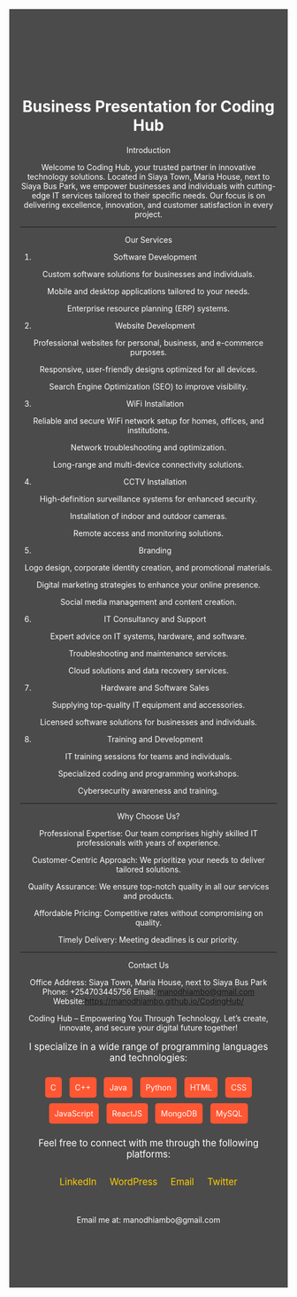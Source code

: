 <!DOCTYPE html>
<html lang="en">
<body>

<!-- iREADME.md -->
<div style="text-align: center; padding: 100px 20px; background-color: rgba(0, 0, 0, 0.7); margin: 0 auto; color: white;">

<h1 style="font-size: 3em; margin-bottom: 20px;"> <h1>Business Presentation for Coding Hub</h1>

Introduction

Welcome to Coding Hub, your trusted partner in innovative technology solutions. Located in Siaya Town, Maria House, next to Siaya Bus Park, we empower businesses and individuals with cutting-edge IT services tailored to their specific needs. Our focus is on delivering excellence, innovation, and customer satisfaction in every project.


---

Our Services

1. Software Development

Custom software solutions for businesses and individuals.

Mobile and desktop applications tailored to your needs.

Enterprise resource planning (ERP) systems.



2. Website Development

Professional websites for personal, business, and e-commerce purposes.

Responsive, user-friendly designs optimized for all devices.

Search Engine Optimization (SEO) to improve visibility.



3. WiFi Installation

Reliable and secure WiFi network setup for homes, offices, and institutions.

Network troubleshooting and optimization.

Long-range and multi-device connectivity solutions.



4. CCTV Installation

High-definition surveillance systems for enhanced security.

Installation of indoor and outdoor cameras.

Remote access and monitoring solutions.



5. Branding

Logo design, corporate identity creation, and promotional materials.

Digital marketing strategies to enhance your online presence.

Social media management and content creation.



6. IT Consultancy and Support

Expert advice on IT systems, hardware, and software.

Troubleshooting and maintenance services.

Cloud solutions and data recovery services.



7. Hardware and Software Sales

Supplying top-quality IT equipment and accessories.

Licensed software solutions for businesses and individuals.



8. Training and Development

IT training sessions for teams and individuals.

Specialized coding and programming workshops.

Cybersecurity awareness and training.





---

Why Choose Us?

Professional Expertise: Our team comprises highly skilled IT professionals with years of experience.

Customer-Centric Approach: We prioritize your needs to deliver tailored solutions.

Quality Assurance: We ensure top-notch quality in all our services and products.

Affordable Pricing: Competitive rates without compromising on quality.

Timely Delivery: Meeting deadlines is our priority.



---

Contact Us

Office Address: Siaya Town, Maria House, next to Siaya Bus Park
Phone: +254703445756
Email: manodhiambo@gmail.com
Website:https://manodhiambo.github.io/CodingHub/

Coding Hub – Empowering You Through Technology. Let’s create, innovate, and secure your digital future together!
</p>

<p style="font-size: 1.2em; margin-bottom: 20px;">I specialize in a wide range of programming languages and technologies:</p>

<div style="margin: 20px 0;">
<span style="background-color: #ff5733; padding: 10px; margin: 5px; border-radius: 5px; display: inline-block;">C</span>
<span style="background-color: #ff5733; padding: 10px; margin: 5px; border-radius: 5px; display: inline-block;">C++</span>
<span style="background-color: #ff5733; padding: 10px; margin: 5px; border-radius: 5px; display: inline-block;">Java</span>
<span style="background-color: #ff5733; padding: 10px; margin: 5px; border-radius: 5px; display: inline-block;">Python</span>
<span style="background-color: #ff5733; padding: 10px; margin: 5px; border-radius: 5px; display: inline-block;">HTML</span>
<span style="background-color: #ff5733; padding: 10px; margin: 5px; border-radius: 5px; display: inline-block;">CSS</span>
<span style="background-color: #ff5733; padding: 10px; margin: 5px; border-radius: 5px; display: inline-block;">JavaScript</span>
<span style="background-color: #ff5733; padding: 10px; margin: 5px; border-radius: 5px; display: inline-block;">ReactJS</span>
<span style="background-color: #ff5733; padding: 10px; margin: 5px; border-radius: 5px; display: inline-block;">MongoDB</span>
<span style="background-color: #ff5733; padding: 10px; margin: 5px; border-radius: 5px; display: inline-block;">MySQL</span>
</div>

<p style="font-size: 1.2em;">Feel free to connect with me through the following platforms:</p>
<div style="margin-top: 30px;">
<a href="https://www.linkedin.com/in/manodhiambo/" target="_blank" style="color: #ffcc00; text-decoration: none; font-size: 1.2em; margin: 0 10px;">LinkedIn</a>
<a href="https://t.co/QaSYpAYr8D.com/" target="_blank" style="color: #ffcc00; text-decoration: none; font-size: 1.2em; margin: 0 10px;">WordPress</a>
<a href="mailto:manodhiambo@gmail.com" target="_blank" style="color: #ffcc00; text-decoration: none; font-size: 1.2em; margin: 0 10px;">Email</a>
<a href="https://twitter.com/your-twitter-handle" target="_blank" style="color: #ffcc00; text-decoration: none; font-size: 1.2em; margin: 0 10px;">Twitter</a>
</div>

<div style="margin-top: 50px; font-size: 1em;">
<p>Email me at: manodhiambo@gmail.com</p>
</div>
</div>
</body>
</html>
